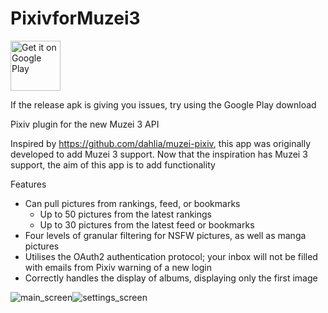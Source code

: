 # PixivforMuzei3

[<img src="https://play.google.com/intl/en_us/badges/images/generic/en_badge_web_generic.png"
      alt="Get it on Google Play"
      height="80">][googlePlay]
      
[googlePlay]: https://play.google.com/store/apps/details?id=com.antony.muzei.pixiv&pcampaignid=MKT-Other-global-all-co-prtnr-py-PartBadge-Mar2515-1

If the release apk is giving you issues, try using the Google Play download

Pixiv plugin for the new Muzei 3 API

Inspired by https://github.com/dahlia/muzei-pixiv, this app was originally developed to add Muzei 3 support. Now that the inspiration has Muzei 3 support, the aim of this app is to add functionality

Features
  - Can pull pictures from rankings, feed, or bookmarks
    - Up to 50 pictures from the latest rankings
    - Up to 30 pictures from the latest feed or bookmarks
  - Four levels of granular filtering for NSFW pictures, as well as manga pictures
  - Utilises the OAuth2 authentication protocol; your inbox will not be filled with emails from Pixiv warning of a new login
  - Correctly handles the display of albums, displaying only the first image

![main_screen](https://github.com/yellowbluesky/PixivforMuzei3/blob/master/artwork/main.png)![settings_screen](https://github.com/yellowbluesky/PixivforMuzei3/blob/master/artwork/settings.png)
